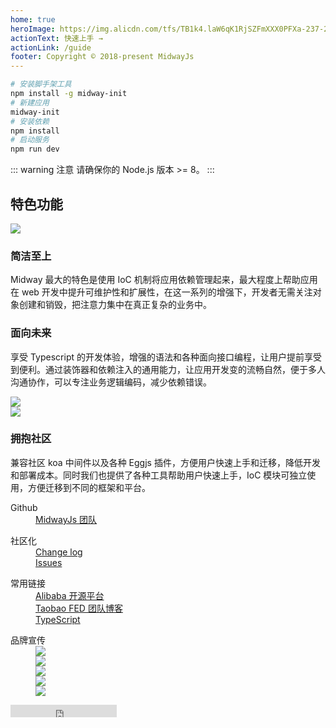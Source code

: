 ```yaml
---
home: true
heroImage: https://img.alicdn.com/tfs/TB1k4.laW6qK1RjSZFmXXX0PFXa-237-237.png
actionText: 快速上手 →
actionLink: /guide
footer: Copyright © 2018-present MidwayJs
---
```


```bash
# 安装脚手架工具
npm install -g midway-init
# 新建应用
midway-init
# 安装依赖
npm install
# 启动服务
npm run dev
```

::: warning 注意
请确保你的 Node.js 版本 >= 8。
:::

<div class="feats">
  <h2>特色功能</h2>
  <div class="item">
    <div class="col img">
      <img src="https://img.alicdn.com/tfs/TB1ZHxmbkvoK1RjSZPfXXXPKFXa-1281-714.png" />
    </div>
    <div class="col">
      <h3>简洁至上</h3>
      <p>Midway 最大的特色是使用 IoC 机制将应用依赖管理起来，最大程度上帮助应用在 web 开发中提升可维护性和扩展性，在这一系列的增强下，开发者无需关注对象创建和销毁，把注意力集中在真正复杂的业务中。</p>
    </div>
  </div>
  <div class="item">
    <div class="col">
      <h3>面向未来</h3>
      <p>享受 Typescript 的开发体验，增强的语法和各种面向接口编程，让用户提前享受到便利。通过装饰器和依赖注入的通用能力，让应用开发变的流畅自然，便于多人沟通协作，可以专注业务逻辑编码，减少依赖错误。</p>
    </div>
    <div class="col img">
      <img src="https://img.alicdn.com/tfs/TB1iwVvbgHqK1RjSZJnXXbNLpXa-1263-998.png" />
    </div>
  </div>
  <div class="item">
    <div class="col img">
      <img src="https://img.alicdn.com/tfs/TB10xVzbkzoK1RjSZFlXXai4VXa-1373-984.png" />
    </div>
    <div class="col">
      <h3>拥抱社区</h3>
      <p>兼容社区 koa 中间件以及各种 Eggjs 插件，方便用户快速上手和迁移，降低开发和部署成本。同时我们也提供了各种工具帮助用户快速上手，IoC 模块可独立使用，方便迁移到不同的框架和平台。</p>
    </div>
  </div>
</div>
<div class="footer-container">
  <div class="col">
    <dl>
      <dt>Github</dt>
      <dd><a href="https://github.com/midwayjs" target="_blank">MidwayJs 团队</a></dd>
    </dl>
  </div>
  <div class="col">
    <dl>
      <dt>社区化</dt>
      <dd><a href="https://github.com/midwayjs/midway/releases" target="_blank">Change log</a></dd>
      <dd><a href="https://github.com/midwayjs/midway/issues" target="_blank">Issues</a></dd>
    </dl>
  </div>
  <div class="col">
    <dl>
      <dt>常用链接</dt>
      <dd><a href="http://opensource.alibaba.com/" target="_blank">Alibaba 开源平台</a></dd>
      <dd><a href="http://taobaofed.org/" target="_blank">Taobao FED 团队博客</a></dd>
      <dd><a href="http://www.typescriptlang.org/" target="_blank">TypeScript</a></dd>
    </dl>
  </div>
  <div class="col right">
    <dl>
      <dt>品牌宣传</dt>
      <dd><a href="https://github.com/midwayjs" target="_blank"><img src="https://img.alicdn.com/tfs/TB16bxlbAPoK1RjSZKbXXX1IXXa-60-60.png"></a></dd>
      <dd><a href="https://zhuanlan.zhihu.com/midwayjs" target="_blank"><img src="https://img.alicdn.com/tfs/TB1a.pvbpzqK1RjSZFvXXcB7VXa-60-60.png"></a></dd>
      <dd><a href="https://github.com/midwayjs/pandora" target="_blank"><img src="https://img.alicdn.com/tfs/TB1.v4hbrPpK1RjSZFFXXa5PpXa-60-60.png"></a></dd>
      <dd><a href="https://github.com/midwayjs/midway" target="_blank"><img src="https://img.alicdn.com/tfs/TB1IgdubpzqK1RjSZFCXXbbxVXa-60-60.png"></a></dd>
      <dd><a href="https://github.com/midwayjs/sandbox" target="_blank"><img src="https://img.alicdn.com/tfs/TB1kIXybAvoK1RjSZFwXXciCFXa-60-60.png"></a></dd>
    </dl>
    <iframe src="https://ghbtns.com/github-btn.html?user=midwayjs&repo=midway&type=star&count=true" frameborder="0" scrolling="0" width="170px" height="20px"></iframe>
  </div>
</div>
